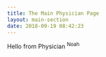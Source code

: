 ```yaml
---
title: The Main Physician Page
layout: main-section
date: 2018-09-19 08:42:23
---
```


Hello from Physician <sup>Noah</sup>
